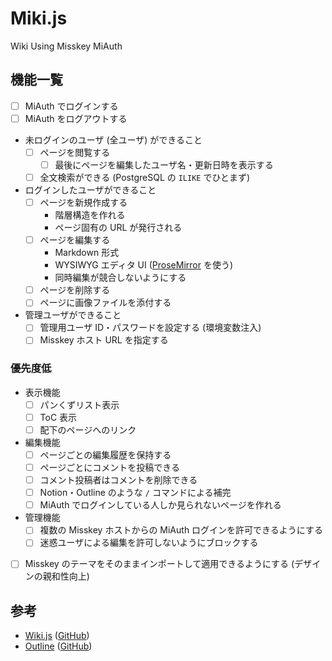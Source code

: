 # Miki.js

Wiki Using Misskey MiAuth


## 機能一覧

- [ ] MiAuth でログインする
- [ ] MiAuth をログアウトする
- 未ログインのユーザ (全ユーザ) ができること
    - [ ] ページを閲覧する
        - [ ] 最後にページを編集したユーザ名・更新日時を表示する
    - [ ] 全文検索ができる (PostgreSQL の `ILIKE` でひとまず)
- ログインしたユーザができること
    - [ ] ページを新規作成する
        - 階層構造を作れる
        - ページ固有の URL が発行される
    - [ ] ページを編集する
        - Markdown 形式
        - WYSIWYG エディタ UI ([ProseMirror](https://prosemirror.net) を使う)
        - 同時編集が競合しないようにする
    - [ ] ページを削除する
    - [ ] ページに画像ファイルを添付する
- 管理ユーザができること
    - [ ] 管理用ユーザ ID・パスワードを設定する (環境変数注入)
    - [ ] Misskey ホスト URL を指定する

### 優先度低

- 表示機能
    - [ ] パンくずリスト表示
    - [ ] ToC 表示
    - [ ] 配下のページへのリンク
- 編集機能
    - [ ] ページごとの編集履歴を保持する
    - [ ] ページごとにコメントを投稿できる
    - [ ] コメント投稿者はコメントを削除できる
    - [ ] Notion・Outline のような `/` コマンドによる補完
    - [ ] MiAuth でログインしている人しか見られないページを作れる
- 管理機能
    - [ ] 複数の Misskey ホストからの MiAuth ログインを許可できるようにする
    - [ ] 迷惑ユーザによる編集を許可しないようにブロックする
- [ ] Misskey のテーマをそのままインポートして適用できるようにする (デザインの親和性向上)


## 参考

- [Wiki.js](https://docs.requarks.io) ([GitHub](https://github.com/Requarks/wiki))
- [Outline](https://demo-ail7218.getoutline.com) ([GitHub](https://github.com/outline/outline))
